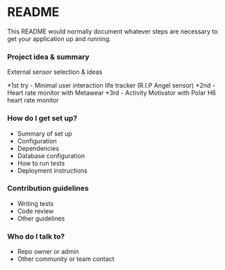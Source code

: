 # README #

This README would normally document whatever steps are necessary to get your application up and running.

### Project idea & summary ###

External sensor selection & ideas

*1st try - Minimal user interaction life tracker (R.I.P Angel sensor)
*2nd - Heart rate monitor with Metawear
*3rd - Activity Motivator with Polar H6 heart rate monitor


### How do I get set up? ###

* Summary of set up
* Configuration
* Dependencies
* Database configuration
* How to run tests
* Deployment instructions

### Contribution guidelines ###

* Writing tests
* Code review
* Other guidelines

### Who do I talk to? ###

* Repo owner or admin
* Other community or team contact